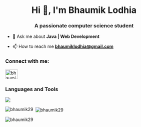 <h1 align="center">Hi 👋, I'm Bhaumik Lodhia</h1>
<h3 align="center">A passionate computer science student</h3>

- 💬 Ask me about **Java | Web Development**

- 📫 How to reach me **bhaumiklodhia@gmail.com**

<h3 align="left">Connect with me:</h3>
<p align="left">
<a href="https://linkedin.com/in/bhaumik-lodhia-634464247" target="blank"><img align="center" src="https://raw.githubusercontent.com/rahuldkjain/github-profile-readme-generator/master/src/images/icons/Social/linked-in-alt.svg" alt="bhaumik-lodhia-634464247" height="30" width="40" /></a>
</p>



<h3 align="left">Languages and Tools</h3>
<a href="https://skillicons.dev" margin-bottom=20px>
  <img src="https://skillicons.dev/icons?i=c,cpp,java,html,css,bootstrap,js,mongodb,express,nodejs,firebase,postman,vscode,bootstrap,spring,discord,eclipse,npm" />
</a>
<p><img align="left" src="https://github-readme-stats.vercel.app/api/top-langs?username=bhaumik29&show_icons=true&locale=en&layout=compact" alt="bhaumik29" /></p>
<p>&nbsp;<img align="center" src="https://github-readme-stats.vercel.app/api?username=bhaumik29&show_icons=true&locale=en" alt="bhaumik29" /></p>

<p><img align="center" src="https://github-readme-streak-stats.herokuapp.com/?user=bhaumik29&" alt="bhaumik29" /></p>
